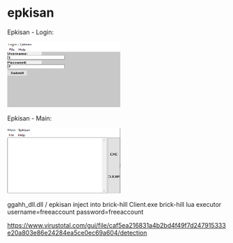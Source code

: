# epkisan
Epkisan - Login:
<p>
  <img width="260" height="150" src="https://raw.githubusercontent.com/jq6/epkisan/main/login-epkisan.png">
</p>
Epkisan - Main:
<p>
  <img width="260" height="150" src="https://raw.githubusercontent.com/jq6/epkisan/main/main_epkisan.png">
</p>


ggahh_dll.dll / epkisan
inject into brick-hill Client.exe
brick-hill lua executor
username=freeaccount 
password=freeaccount

https://www.virustotal.com/gui/file/caf5ea216831a4b2bd4f49f7d247915333e20a803e86e24284ea5ce0ec69a604/detection
